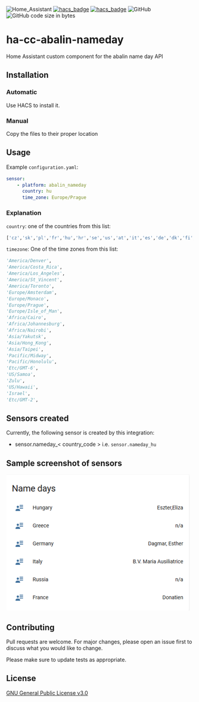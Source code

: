![Home_Assistant](https://img.shields.io/badge/Home-Assistant-blue) [![hacs_badge](https://img.shields.io/badge/HACS-Custom-orange.svg)](https://github.com/custom-components/hacs) [![hacs_badge](https://img.shields.io/badge/HACS-Default-orange.svg)](https://github.com/custom-components/hacs) ![GitHub](https://img.shields.io/github/license/viktak/ha-cc-abalin-nameday) ![GitHub code size in bytes](https://img.shields.io/github/languages/code-size/viktak/ha-cc-abalin-nameday)

# ha-cc-abalin-nameday
Home Assistant custom component for the abalin name day API

## Installation

### Automatic
Use HACS to install it.

### Manual
Copy the files to their proper location

## Usage

Example `configuration.yaml`:
```yaml
sensor:
    - platform: abalin_nameday
      country: hu
      time_zone: Europe/Prague
```

### Explanation
`country`: one of the countries from this list:
```python
['cz','sk','pl','fr','hu','hr','se','us','at','it','es','de','dk','fi','bg','lt','ee','lv','gr','ru']
```

`timezone`: One of the time zones from this list:<br>

```python
'America/Denver',
'America/Costa_Rica',
'America/Los_Angeles',
'America/St_Vincent',
'America/Toronto',
'Europe/Amsterdam',
'Europe/Monaco',
'Europe/Prague',
'Europe/Isle_of_Man',
'Africa/Cairo',
'Africa/Johannesburg',
'Africa/Nairobi',
'Asia/Yakutsk',
'Asia/Hong_Kong',
'Asia/Taipei',
'Pacific/Midway',
'Pacific/Honolulu',
'Etc/GMT-6',
'US/Samoa',
'Zulu',
'US/Hawaii',
'Israel',
'Etc/GMT-2',
```

## Sensors created
Currently, the following sensor is created by this integration:
- sensor.nameday_< country_code > i.e. `sensor.nameday_hu`

## Sample screenshot of sensors

![screenshot](https://raw.githubusercontent.com/viktak/ha-cc-abalin-nameday/main/images/abalin-nameday-sample-screenshot.png)


## Contributing
Pull requests are welcome. For major changes, please open an issue first to discuss what you would like to change.

Please make sure to update tests as appropriate.

## License
[GNU General Public License v3.0](https://choosealicense.com/licenses/gpl-3.0/)
